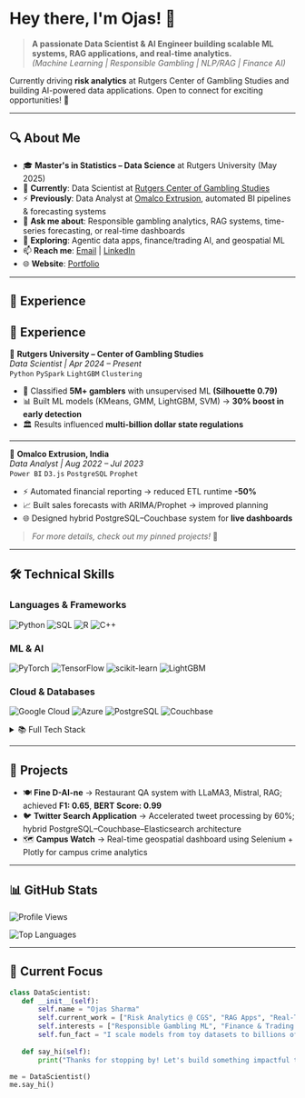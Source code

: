 # Hey there, I'm Ojas! 👋

> **A passionate Data Scientist & AI Engineer building scalable ML systems, RAG applications, and real-time analytics.**  
> *(Machine Learning | Responsible Gambling | NLP/RAG | Finance AI)*

Currently driving **risk analytics** at Rutgers Center of Gambling Studies and building AI-powered data applications. Open to connect for exciting opportunities! 🚀

---

## 🔍 About Me

- 🎓 **Master's in Statistics – Data Science** at Rutgers University (May 2025)  
- 🏢 **Currently**: Data Scientist at [Rutgers Center of Gambling Studies](https://socialwork.rutgers.edu/centers/center-gambling-studies)  
- ⚡ **Previously**: Data Analyst at [Omalco Extrusion](https://www.omalcoextrusion.com/), automated BI pipelines & forecasting systems  
- 💬 **Ask me about**: Responsible gambling analytics, RAG systems, time-series forecasting, or real-time dashboards  
- 🌱 **Exploring**: Agentic data apps, finance/trading AI, and geospatial ML  
- 📫 **Reach me**: [Email](mailto:ojassharma16@gmail.com) | [LinkedIn](https://www.linkedin.com/in/ojassharma16/)  
- 🌐 **Website**: [Portfolio](https://ojas-portfolio-types-git-4893fb-ojassharma16-gmailcoms-projects.vercel.app/)  

---

## 💼 Experience

## 💼 Experience

📍 **Rutgers University – Center of Gambling Studies**  
*Data Scientist | Apr 2024 – Present*  
`Python` `PySpark` `LightGBM` `Clustering`  
- 🚀 Classified **5M+ gamblers** with unsupervised ML **(Silhouette 0.79)** 
- 📊 Built ML models (KMeans, GMM, LightGBM, SVM) → **30% boost in early detection**  
- 🏛️ Results influenced **multi-billion dollar state regulations**  

---

📍 **Omalco Extrusion, India**  
*Data Analyst | Aug 2022 – Jul 2023*  
`Power BI` `D3.js` `PostgreSQL` `Prophet`  
- ⚡ Automated financial reporting → reduced ETL runtime **-50%**  
- 📈 Built sales forecasts with ARIMA/Prophet → improved planning  
- 🌐 Designed hybrid PostgreSQL–Couchbase system for **live dashboards**  

> *For more details, check out my pinned projects!* 📌

---

## 🛠️ Technical Skills

### Languages & Frameworks
![Python](https://img.shields.io/badge/Python-3776AB?style=flat-square&logo=python&logoColor=white)
![SQL](https://img.shields.io/badge/SQL-4479A1?style=flat-square&logo=postgresql&logoColor=white)
![R](https://img.shields.io/badge/R-276DC3?style=flat-square&logo=r&logoColor=white)
![C++](https://img.shields.io/badge/C++-00599C?style=flat-square&logo=cplusplus&logoColor=white)

### ML & AI
![PyTorch](https://img.shields.io/badge/PyTorch-EE4C2C?style=flat-square&logo=pytorch&logoColor=white)
![TensorFlow](https://img.shields.io/badge/TensorFlow-FF6F00?style=flat-square&logo=tensorflow&logoColor=white)
![scikit-learn](https://img.shields.io/badge/scikit--learn-F7931E?style=flat-square&logo=scikit-learn&logoColor=white)
![LightGBM](https://img.shields.io/badge/LightGBM-9ACD32?style=flat-square&logo=lightgbm&logoColor=black)

### Cloud & Databases
![Google Cloud](https://img.shields.io/badge/Google_Cloud-4285F4?style=flat-square&logo=google-cloud&logoColor=white)
![Azure](https://img.shields.io/badge/Azure-0078D4?style=flat-square&logo=microsoft-azure&logoColor=white)
![PostgreSQL](https://img.shields.io/badge/PostgreSQL-336791?style=flat-square&logo=postgresql&logoColor=white)
![Couchbase](https://img.shields.io/badge/Couchbase-EA2328?style=flat-square&logo=couchbase&logoColor=white)

<details>
<summary>📚 Full Tech Stack</summary>

- **Languages**: Python, SQL, R, C++, MATLAB  
- **ML & AI**: KMeans, SVM, LightGBM, PyTorch, TensorFlow, HuggingFace, RAG  
- **Visualization**: Power BI, Tableau, D3.js, Matplotlib, ggplot, Plotly  
- **Cloud & Databases**: Google Cloud (BigQuery), Azure, PostgreSQL, Couchbase, Snowflake, Hive  
- **Other**: Outlier Detection, PCA, Time-Series (ARIMA, Prophet), ETL Pipelines  

</details>

---

## 📝 Projects

- 🍽️ **Fine D-AI-ne** → Restaurant QA system with LLaMA3, Mistral, RAG; achieved **F1: 0.65**, **BERT Score: 0.99**  
- 🐦 **Twitter Search Application** → Accelerated tweet processing by 60%; hybrid PostgreSQL–Couchbase–Elasticsearch architecture  
- 🗺️ **Campus Watch** → Real-time geospatial dashboard using Selenium + Plotly for campus crime analytics  

---

## 📊 GitHub Stats
![Profile Views](https://komarev.com/ghpvc/?username=ojassharma7&color=brightgreen&style=flat-square&label=Profile+Views)

![Top Languages](https://github-readme-stats.vercel.app/api/top-langs/?username=ojassharma7&layout=compact&theme=tokyonight)

---

## 🎯 Current Focus

```python
class DataScientist:
   def __init__(self):
       self.name = "Ojas Sharma"
       self.current_work = ["Risk Analytics @ CGS", "RAG Apps", "Real-Time Dashboards"]
       self.interests = ["Responsible Gambling ML", "Finance & Trading AI", "Agentic Data Systems"]
       self.fun_fact = "I scale models from toy datasets to billions of rows 📊✨"
   
   def say_hi(self):
       print("Thanks for stopping by! Let's build something impactful together! 🚀")

me = DataScientist()
me.say_hi()

